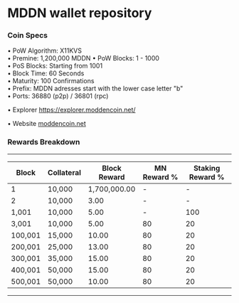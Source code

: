 MDDN wallet repository
=====================================

### Coin Specs

• PoW Algorithm: X11KVS  
• Premine: 1,200,000 MDDN
• PoW Blocks: 1 - 1000  
• PoS Blocks: Starting from 1001  
• Block Time: 60 Seconds    
• Maturity: 100 Confirmations  
• Prefix: MDDN adresses start with the lower case letter "b"  
• Ports: 36880 (p2p) / 36801 (rpc)

• Explorer https://explorer.moddencoin.net/

• Website [moddencoin.net](https://moddencoin.net/)

### Rewards Breakdown

---

| Block   | Collateral | Block Reward   | MN Reward % | Staking Reward % |
| ------- | ---------- | -------------- | ----------- | ---------------- |
| 1       | 10,000     | 1,700,000.00   | \-          | \-               |
| 2       | 10,000     | 3.00           | \-          | \-               |
| 1,001   | 10,000     | 5.00           | \-          | 100              |
| 3,001   | 10,000     | 5.00           | 80          | 20               |
| 100,001 | 15,000     | 10.00          | 80          | 20               |
| 200,001 | 25,000     | 13.00          | 80          | 20               |
| 300,001 | 35,000     | 15.00          | 80          | 20               |
| 400,001 | 50,000     | 15.00          | 80          | 20               |
| 500,001 | 50,000     | 10.00          | 80          | 20               |

---
